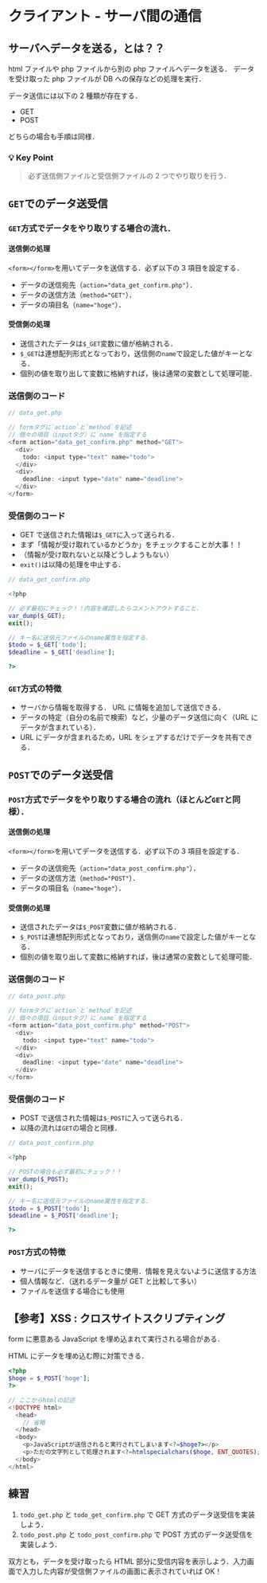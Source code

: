 # クライアント - サーバ間の通信

## サーバへデータを送る，とは？？

html ファイルや php ファイルから別の php ファイルへデータを送る．
データを受け取った php ファイルが DB への保存などの処理を実行．

データ送信には以下の 2 種類が存在する．

- GET
- POST

どちらの場合も手順は同様．

### 💡 Key Point

> 必ず送信側ファイルと受信側ファイルの 2 つでやり取りを行う．

## `GET`でのデータ送受信

### `GET`方式でデータをやり取りする場合の流れ．

#### 送信側の処理

`<form></form>`を用いてデータを送信する．必ず以下の 3 項目を設定する．

- データの送信宛先（`action="data_get_confirm.php"`）．
- データの送信方法（`method="GET"`）．
- データの項目名（`name="hoge"`）．

#### 受信側の処理

- 送信されたデータは`$_GET`変数に値が格納される．
- `$_GET`は連想配列形式となっており，送信側の`name`で設定した値がキーとなる．
- 個別の値を取り出して変数に格納すれば，後は通常の変数として処理可能．

### 送信側のコード

```php
// data_get.php

// formタグに`action`と`method`を記述
// 個々の項目（inputタグ）に`name`を指定する
<form action="data_get_confirm.php" method="GET">
  <div>
    todo: <input type="text" name="todo">
  </div>
  <div>
    deadline: <input type="date" name="deadline">
  </div>
</form>

```

### 受信側のコード

- GET で送信された情報は`$_GET`に入って送られる．
- まず「情報が受け取れているかどうか」をチェックすることが大事！！
- （情報が受け取れないと以降どうしようもない）
- `exit()`は以降の処理を中止する．

```php
// data_get_confirm.php

<?php

// 必ず最初にチェック！！内容を確認したらコメントアウトすること．
var_dump($_GET);
exit();

// キー名に送信元ファイルのname属性を指定する．
$todo = $_GET['todo'];
$deadline = $_GET['deadline'];

?>

```

### `GET`方式の特徴

- サーバから情報を取得する． URL に情報を追加して送信できる．
- データの特定（自分の名前で検索）など，少量のデータ送信に向く（URL にデータが含まれている）．
- URL にデータが含まれるため，URL をシェアするだけでデータを共有できる．

## `POST`でのデータ送受信

### `POST`方式でデータをやり取りする場合の流れ（ほとんど`GET`と同様）．

#### 送信側の処理

`<form></form>`を用いてデータを送信する．必ず以下の 3 項目を設定する．

- データの送信宛先（`action="data_post_confirm.php"`）．
- データの送信方法（`method="POST"`）．
- データの項目名（`name="hoge"`）．

#### 受信側の処理

- 送信されたデータは`$_POST`変数に値が格納される．
- `$_POST`は連想配列形式となっており，送信側の`name`で設定した値がキーとなる．
- 個別の値を取り出して変数に格納すれば，後は通常の変数として処理可能．

### 送信側のコード

```php
// data_post.php

// formタグに`action`と`method`を記述
// 個々の項目（inputタグ）に`name`を指定する
<form action="data_post_confirm.php" method="POST">
  <div>
    todo: <input type="text" name="todo">
  </div>
  <div>
    deadline: <input type="date" name="deadline">
  </div>
</form>

```

### 受信側のコード

- POST で送信された情報は`$_POST`に入って送られる．
- 以降の流れは`GET`の場合と同様．

```php
// data_post_confirm.php

<?php

// POSTの場合も必ず最初にチェック！！
var_dump($_POST);
exit();

// キー名に送信元ファイルのname属性を指定する．
$todo = $_POST['todo'];
$deadline = $_POST['deadline'];

?>

```

### `POST`方式の特徴

- サーバにデータを送信するときに使用．情報を見えないように送信する方法
- 個人情報など．（送れるデータ量が GET と比較して多い）
- ファイルを送信する場合にも使用

## 【参考】XSS : クロスサイトスクリプティング

form に悪意ある JavaScript を埋め込まれて実行される場合がある．

HTML にデータを埋め込む際に対策できる．

```php
<?php
$hoge = $_POST['hoge'];
?>

// ここからhtmlの記述
<!DOCTYPE html>
  <head>
    // 省略
  </head>
  <body>
    <p>JavaScriptが送信されると実行されてしまいます<?=$hoge?></p>
    <p>ただの文字列として処理されます<?=htmlspecialchars($hoge, ENT_QUOTES);?></p>
  </body>
</html>

```

<!-- 次の項では，データ送信機能を用いて検索処理を実装してみよう． -->

## 練習

1. `todo_get.php` と `todo_get_confirm.php` で GET 方式のデータ送受信を実装しよう．
2. `todo_post.php` と `todo_post_confirm.php` で POST 方式のデータ送受信を実装しよう．

双方とも，データを受け取ったら HTML 部分に受信内容を表示しよう．入力画面で入力した内容が受信側ファイルの画面に表示されていれば OK！

